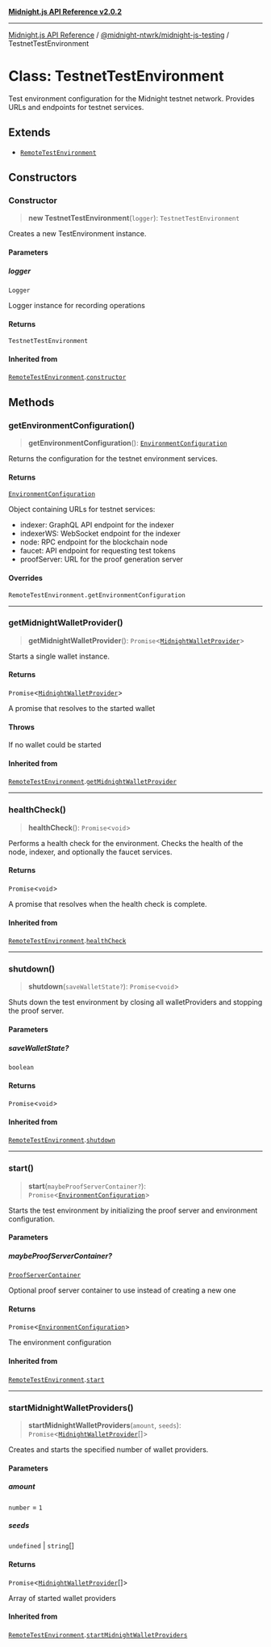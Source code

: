 [**Midnight.js API Reference v2.0.2**](../../../README.md)

***

[Midnight.js API Reference](../../../packages.md) / [@midnight-ntwrk/midnight-js-testing](../README.md) / TestnetTestEnvironment

# Class: TestnetTestEnvironment

Test environment configuration for the Midnight testnet network.
Provides URLs and endpoints for testnet services.

## Extends

- [`RemoteTestEnvironment`](RemoteTestEnvironment.md)

## Constructors

### Constructor

> **new TestnetTestEnvironment**(`logger`): `TestnetTestEnvironment`

Creates a new TestEnvironment instance.

#### Parameters

##### logger

`Logger`

Logger instance for recording operations

#### Returns

`TestnetTestEnvironment`

#### Inherited from

[`RemoteTestEnvironment`](RemoteTestEnvironment.md).[`constructor`](RemoteTestEnvironment.md#constructor)

## Methods

### getEnvironmentConfiguration()

> **getEnvironmentConfiguration**(): [`EnvironmentConfiguration`](../interfaces/EnvironmentConfiguration.md)

Returns the configuration for the testnet environment services.

#### Returns

[`EnvironmentConfiguration`](../interfaces/EnvironmentConfiguration.md)

Object containing URLs for testnet services:
- indexer: GraphQL API endpoint for the indexer
- indexerWS: WebSocket endpoint for the indexer
- node: RPC endpoint for the blockchain node
- faucet: API endpoint for requesting test tokens
- proofServer: URL for the proof generation server

#### Overrides

`RemoteTestEnvironment.getEnvironmentConfiguration`

***

### getMidnightWalletProvider()

> **getMidnightWalletProvider**(): `Promise`\<[`MidnightWalletProvider`](MidnightWalletProvider.md)\>

Starts a single wallet instance.

#### Returns

`Promise`\<[`MidnightWalletProvider`](MidnightWalletProvider.md)\>

A promise that resolves to the started wallet

#### Throws

If no wallet could be started

#### Inherited from

[`RemoteTestEnvironment`](RemoteTestEnvironment.md).[`getMidnightWalletProvider`](RemoteTestEnvironment.md#getmidnightwalletprovider)

***

### healthCheck()

> **healthCheck**(): `Promise`\<`void`\>

Performs a health check for the environment.
Checks the health of the node, indexer, and optionally the faucet services.

#### Returns

`Promise`\<`void`\>

A promise that resolves when the health check is complete.

#### Inherited from

[`RemoteTestEnvironment`](RemoteTestEnvironment.md).[`healthCheck`](RemoteTestEnvironment.md#healthcheck)

***

### shutdown()

> **shutdown**(`saveWalletState?`): `Promise`\<`void`\>

Shuts down the test environment by closing all walletProviders and stopping the proof server.

#### Parameters

##### saveWalletState?

`boolean`

#### Returns

`Promise`\<`void`\>

#### Inherited from

[`RemoteTestEnvironment`](RemoteTestEnvironment.md).[`shutdown`](RemoteTestEnvironment.md#shutdown)

***

### start()

> **start**(`maybeProofServerContainer?`): `Promise`\<[`EnvironmentConfiguration`](../interfaces/EnvironmentConfiguration.md)\>

Starts the test environment by initializing the proof server and environment configuration.

#### Parameters

##### maybeProofServerContainer?

[`ProofServerContainer`](../interfaces/ProofServerContainer.md)

Optional proof server container to use instead of creating a new one

#### Returns

`Promise`\<[`EnvironmentConfiguration`](../interfaces/EnvironmentConfiguration.md)\>

The environment configuration

#### Inherited from

[`RemoteTestEnvironment`](RemoteTestEnvironment.md).[`start`](RemoteTestEnvironment.md#start)

***

### startMidnightWalletProviders()

> **startMidnightWalletProviders**(`amount`, `seeds`): `Promise`\<[`MidnightWalletProvider`](MidnightWalletProvider.md)[]\>

Creates and starts the specified number of wallet providers.

#### Parameters

##### amount

`number` = `1`

##### seeds

`undefined` | `string`[]

#### Returns

`Promise`\<[`MidnightWalletProvider`](MidnightWalletProvider.md)[]\>

Array of started wallet providers

#### Inherited from

[`RemoteTestEnvironment`](RemoteTestEnvironment.md).[`startMidnightWalletProviders`](RemoteTestEnvironment.md#startmidnightwalletproviders)
